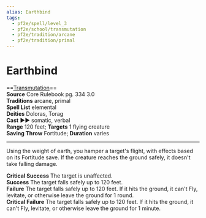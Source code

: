 ```yaml
---
alias: Earthbind
tags:
  - pf2e/spell/level_3
  - pf2e/school/transmutation
  - pf2e/tradition/arcane
  - pf2e/tradition/primal
---
```


# Earthbind

==[Transmutation](../../../Traits/Transmutation.md)==  
__Source__ Core Rulebook pg. 334 3.0  
**Traditions** arcane, primal  
**Spell List** elemental  
**Deities** Doloras, Torag  
**Cast** ►► somatic, verbal  
**Range** 120 feet; **Targets** 1 flying creature  
**Saving Throw** Fortitude; **Duration** varies

---

Using the weight of earth, you hamper a target's flight, with effects based on its Fortitude save. If the creature reaches the ground safely, it doesn't take falling damage.

**Critical Success** The target is unaffected.  
**Success** The target falls safely up to 120 feet.  
**Failure** The target falls safely up to 120 feet. If it hits the ground, it can't Fly, levitate, or otherwise leave the ground for 1 round.  
**Critical Failure** The target falls safely up to 120 feet. If it hits the ground, it can't Fly, levitate, or otherwise leave the ground for 1 minute.
